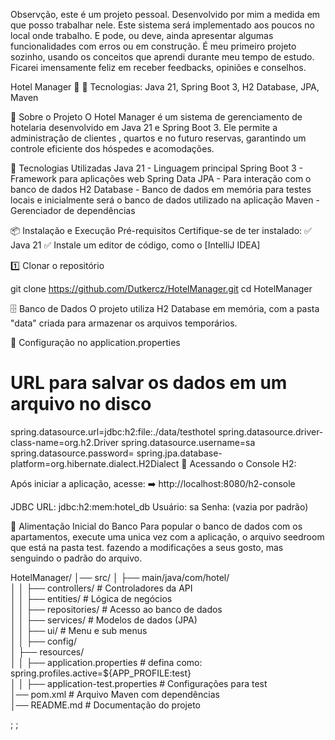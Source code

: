Observção, este é um projeto pessoal.
Desenvolvido por mim a medida em que posso trabalhar nele.
Este sistema será implementado aos poucos no local onde trabalho.
E pode, ou deve, ainda apresentar algumas funcionalidades com erros ou em construção.
É meu primeiro projeto sozinho, usando os conceitos que aprendi durante meu tempo de estudo.
Ficarei imensamente feliz em receber feedbacks, opiniões e conselhos.

Hotel Manager 🏨
📌 Tecnologias: Java 21, Spring Boot 3, H2 Database, JPA, Maven

📌 Sobre o Projeto
O Hotel Manager é um sistema de gerenciamento de hotelaria desenvolvido em Java 21 e Spring Boot 3.
Ele permite a administração de clientes , quartos e no futuro reservas, garantindo um controle eficiente dos hóspedes e acomodações.

🚀 Tecnologias Utilizadas
Java 21 - Linguagem principal
Spring Boot 3 - Framework para aplicações web
Spring Data JPA - Para interação com o banco de dados
H2 Database - Banco de dados em memória para testes locais e inicialmente será o banco de dados utilizado na aplicação
Maven - Gerenciador de dependências

📦 Instalação e Execução
Pré-requisitos
Certifique-se de ter instalado:
✅ Java 21
✅ Instale um editor de código, como o [IntelliJ IDEA]

1️⃣ Clonar o repositório

git clone https://github.com/Dutkercz/HotelManager.git
cd HotelManager

🗄️ Banco de Dados
O projeto utiliza H2 Database em memória, com a pasta "data" criada para armazenar os arquivos temporários.

📌 Configuração no application.properties

# URL para salvar os dados em um arquivo no disco
spring.datasource.url=jdbc:h2:file:./data/testhotel
spring.datasource.driver-class-name=org.h2.Driver
spring.datasource.username=sa
spring.datasource.password=
spring.jpa.database-platform=org.hibernate.dialect.H2Dialect
📌 Acessando o Console H2:

Após iniciar a aplicação, acesse:
➡️ http://localhost:8080/h2-console

JDBC URL: jdbc:h2:mem:hotel_db
Usuário: sa
Senha: (vazia por padrão)

📂 Alimentação Inicial do Banco
Para popular o banco de dados com os apartamentos, execute uma unica vez com a aplicação,
o arquivo seedroom que está na pasta test. fazendo a modificações a seus gosto,
mas senguindo o padrão do arquivo.


HotelManager/
│── src/
  │   ├── main/java/com/hotel/  
  │   │   ├── controllers/   # Controladores da API  
  │   │   ├── entities/      # Lógica de negócios  
  │   │   ├── repositories/   # Acesso ao banco de dados  
  │   │   ├── services/       # Modelos de dados (JPA)  
  │   │   ├── ui/            # Menu e sub menus  
  │   │   ├── config/  
  │   ├── resources/  
  │   │   ├── application.properties  # defina como: spring.profiles.active=${APP_PROFILE:test}  
  │   │   ├── application-test.properties # Configurações para test  
  │── pom.xml  # Arquivo Maven com dependências  
  │── README.md  # Documentação do projeto




;
;

